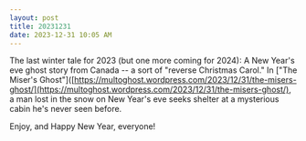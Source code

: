 ```yaml
---
layout: post
title: 20231231
date: 2023-12-31 10:05 AM
---
```

The last winter tale for 2023 (but one more coming for 2024): A New Year's eve ghost story from Canada -- a sort of "reverse Christmas Carol." In ["The Miser's Ghost"]([https://multoghost.wordpress.com/2023/12/31/the-misers-ghost/](https://multoghost.wordpress.com/2023/12/31/the-misers-ghost/),  a man lost in the snow on New Year's eve seeks shelter at a mysterious cabin he's never seen before.  
  
Enjoy, and Happy New Year, everyone!